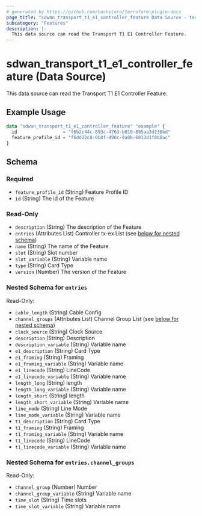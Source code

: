 ```yaml
---
# generated by https://github.com/hashicorp/terraform-plugin-docs
page_title: "sdwan_transport_t1_e1_controller_feature Data Source - terraform-provider-sdwan"
subcategory: "Features"
description: |-
  This data source can read the Transport T1 E1 Controller Feature.
---
```


# sdwan_transport_t1_e1_controller_feature (Data Source)

This data source can read the Transport T1 E1 Controller Feature.

## Example Usage

```terraform
data "sdwan_transport_t1_e1_controller_feature" "example" {
  id                 = "f6b2c44c-693c-4763-b010-895aa3d236bd"
  feature_profile_id = "f6dd22c8-0b4f-496c-9a0b-6813d1f8b8ac"
}
```

<!-- schema generated by tfplugindocs -->
## Schema

### Required

- `feature_profile_id` (String) Feature Profile ID
- `id` (String) The id of the Feature

### Read-Only

- `description` (String) The description of the Feature
- `entries` (Attributes List) Controller tx-ex List (see [below for nested schema](#nestedatt--entries))
- `name` (String) The name of the Feature
- `slot` (String) Slot number
- `slot_variable` (String) Variable name
- `type` (String) Card Type
- `version` (Number) The version of the Feature

<a id="nestedatt--entries"></a>
### Nested Schema for `entries`

Read-Only:

- `cable_length` (String) Cable Config
- `channel_groups` (Attributes List) Channel Group List (see [below for nested schema](#nestedatt--entries--channel_groups))
- `clock_source` (String) Clock Source
- `description` (String) Description
- `description_variable` (String) Variable name
- `e1_description` (String) Card Type
- `e1_framing` (String) Framing
- `e1_framing_variable` (String) Variable name
- `e1_linecode` (String) LineCode
- `e1_linecode_variable` (String) Variable name
- `length_long` (String) length
- `length_long_variable` (String) Variable name
- `length_short` (String) length
- `length_short_variable` (String) Variable name
- `line_mode` (String) Line Mode
- `line_mode_variable` (String) Variable name
- `t1_description` (String) Card Type
- `t1_framing` (String) Framing
- `t1_framing_variable` (String) Variable name
- `t1_linecode` (String) LineCode
- `t1_linecode_variable` (String) Variable name

<a id="nestedatt--entries--channel_groups"></a>
### Nested Schema for `entries.channel_groups`

Read-Only:

- `channel_group` (Number) Number
- `channel_group_variable` (String) Variable name
- `time_slot` (String) Time slots
- `time_slot_variable` (String) Variable name
